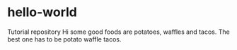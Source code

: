 # hello-world
Tutorial repository
Hi some good foods are potatoes, waffles and tacos.
The best one has to be potato waffle tacos.
